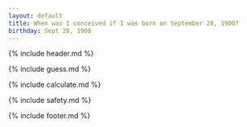 ```yaml
---
layout: default
title: When was I conceived if I was born on September 28, 1900?
birthday: Sept 28, 1900
---
```


{% include header.md %}

{% include guess.md %}

{% include calculate.md %}

{% include safety.md %}

{% include footer.md %}



